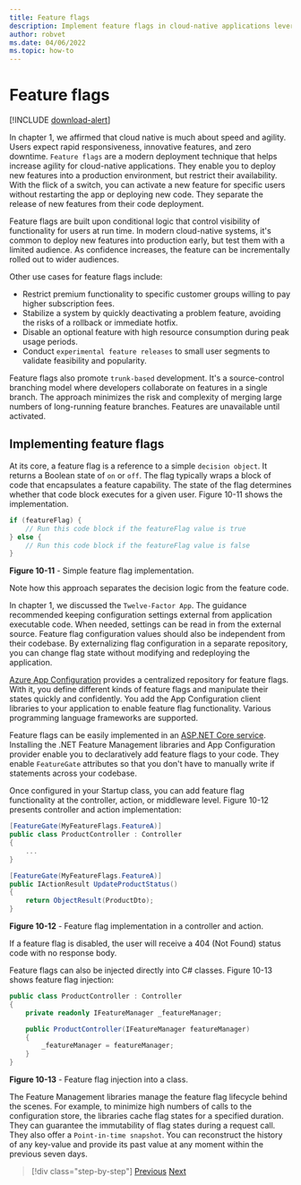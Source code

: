 ```yaml
---
title: Feature flags
description: Implement feature flags in cloud-native applications leveraging Azure App Config
author: robvet
ms.date: 04/06/2022
ms.topic: how-to
---
```


# Feature flags

[!INCLUDE [download-alert](includes/download-alert.md)]

In chapter 1, we affirmed that cloud native is much about speed and agility. Users expect rapid responsiveness, innovative features, and zero downtime. `Feature flags` are a modern deployment technique that helps increase agility for cloud-native applications. They enable you to deploy new features into a production environment, but restrict their availability. With the flick of a switch, you can activate a new feature for specific users without restarting the app or deploying new code. They separate the release of new features from their code deployment.

Feature flags are built upon conditional logic that control visibility of functionality for users at run time. In modern cloud-native systems, it's common to deploy new features into production early, but test them with a limited audience. As confidence increases, the feature can be incrementally rolled out to wider audiences.

Other use cases for feature flags include:

- Restrict premium functionality to specific customer groups willing to pay higher subscription fees.
- Stabilize a system by quickly deactivating a problem feature, avoiding the risks of a rollback or immediate hotfix.
- Disable an optional feature with high resource consumption during peak usage periods.
- Conduct `experimental feature releases` to small user segments to validate feasibility and popularity.

Feature flags also promote `trunk-based` development. It's a source-control branching model where developers collaborate on features in a single branch. The approach minimizes the risk and complexity of merging large numbers of long-running feature branches. Features are unavailable until activated.

## Implementing feature flags

At its core, a feature flag is a reference to a simple `decision object`. It returns a Boolean state of `on` or `off`. The flag typically wraps a block of code that encapsulates a feature capability. The state of the flag determines whether that code block executes for a given user. Figure 10-11 shows the implementation.

```csharp
if (featureFlag) {
    // Run this code block if the featureFlag value is true
} else {
    // Run this code block if the featureFlag value is false
}
```

**Figure 10-11** - Simple feature flag implementation.

Note how this approach separates the decision logic from the feature code.

In chapter 1, we discussed the `Twelve-Factor App`. The guidance recommended keeping configuration settings external from application executable code. When needed, settings can be read in from the external source. Feature flag configuration values should also be independent from their codebase. By externalizing flag configuration in a separate repository, you can change flag state without modifying and redeploying the application.

[Azure App Configuration](/azure/azure-app-configuration/overview) provides a centralized repository for feature flags. With it, you define different kinds of feature flags and manipulate their states quickly and confidently. You add the App Configuration client libraries to your application to enable feature flag functionality. Various programming language frameworks are supported.

Feature flags can be easily implemented in an [ASP.NET Core service](/azure/azure-app-configuration/use-feature-flags-dotnet-core). Installing the .NET Feature Management libraries and App Configuration provider enable you to declaratively add feature flags to your code. They enable `FeatureGate` attributes so that you don't have to manually write if statements across your codebase.

Once configured in your Startup class, you can add feature flag functionality at the controller, action, or middleware level. Figure 10-12 presents controller and action implementation:

```csharp
[FeatureGate(MyFeatureFlags.FeatureA)]
public class ProductController : Controller
{
    ...
}
```

```csharp
[FeatureGate(MyFeatureFlags.FeatureA)]
public IActionResult UpdateProductStatus()
{
    return ObjectResult(ProductDto);
}
```

**Figure 10-12** - Feature flag implementation in a controller and action.

If a feature flag is disabled, the user will receive a 404 (Not Found) status code with no response body.

Feature flags can also be injected directly into C# classes. Figure 10-13 shows feature flag injection:

```csharp
public class ProductController : Controller
{
    private readonly IFeatureManager _featureManager;

    public ProductController(IFeatureManager featureManager)
    {
        _featureManager = featureManager;
    }
}
```

**Figure 10-13** - Feature flag injection into a class.

The Feature Management libraries manage the feature flag lifecycle behind the scenes. For example, to minimize high numbers of calls to the configuration store, the libraries cache flag states for a specified duration. They can guarantee the immutability of flag states during a request call. They also offer a `Point-in-time snapshot`. You can reconstruct the history of any key-value and provide its past value at any moment within the previous seven days.

>[!div class="step-by-step"]
>[Previous](devops.md)
>[Next](infrastructure-as-code.md)
